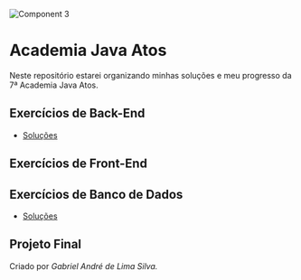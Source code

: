 ![Component 3](https://github.com/gabrielandre-math/AcademiaJavaAtos/assets/60861872/aba30a2d-1318-4115-836c-a75691970c1c)
# Academia Java Atos
Neste repositório estarei organizando minhas soluções e meu progresso da 7ª Academia Java Atos.


## Exercícios de Back-End

- [Soluções](https://github.com/gabrielandre-math/AcademiaJavaAtos/tree/main/Exercicios%20BackEnd)
## Exercícios de Front-End


## Exercícios de Banco de Dados
- [Soluções](https://github.com/gabrielandre-math/AcademiaJavaAtos/tree/main/Exerc%C3%ADcios%20Banco%20de%20Dados)
## Projeto Final


Criado por _Gabriel André de Lima Silva._
